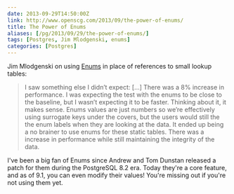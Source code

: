 ```yaml
--- 
date: 2013-09-29T14:50:00Z
link: http://www.openscg.com/2013/09/the-power-of-enums/
title: The Power of Enums
aliases: [/pg/2013/09/29/the-power-of-enums/]
tags: [Postgres, Jim Mlodgenski, enums]
categories: [Postgres]
---
```


Jim Mlodgenski on using [Enums] in place of references to small lookup tables:

> I saw something else I didn’t expect: […] There was a 8% increase
> in performance. I was expecting the test with the enums to be close
> to the baseline, but I wasn’t expecting it to be faster. Thinking
> about it, it makes sense. Enums values are just numbers so we’re
> effectively using surrogate keys under the covers, but the users would
> still the the enum labels when they are looking at the data. It ended
> up being a no brainer to use enums for these static tables. There was
> a increase in performance while still maintaining the integrity of the
> data.

I've been a big fan of Enums since Andrew and Tom Dunstan released a patch for
them during the PostgreSQL 8.2 era. Today they're a core feature, and as of
9.1, you can even modify their values! You're missing out if you're not using
them yet.

[Enums]: http://www.postgresql.org/docs/9.3/static/datatype-enum.html
